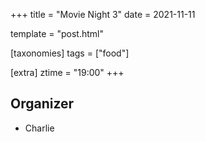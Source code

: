 +++
title = "Movie Night 3"
date = 2021-11-11

template = "post.html"

[taxonomies]
tags = ["food"]

[extra]
ztime = "19:00"
+++

<!-- more -->

## Organizer
* Charlie

